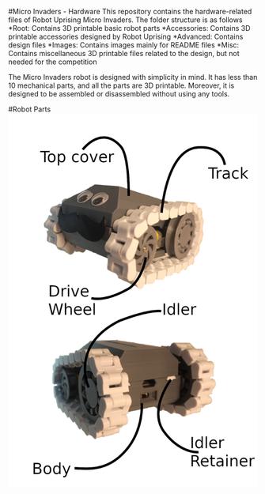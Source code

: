 #Micro Invaders - Hardware
This repository contains the hardware-related files of Robot Uprising Micro Invaders. The folder structure is as follows
*Root: Contains 3D printable basic robot parts
	*Accessories: Contains 3D printable accessories designed by Robot Uprising
	*Advanced: Contains design files
	*Images: Contains images mainly for README files
	*Misc: Contains miscellaneous 3D printable files related to the design, but not needed for the competition

The Micro Invaders robot is designed with simplicity in mind. It has less than 10 mechanical parts, and all the parts are 3D printable. Moreover, it is designed to be assembled or disassembled without using any tools. 

#Robot Parts
![Robot Parts Explanation](https://raw.githubusercontent.com/robot-uprising-hq/ai-robot-hardware/master/Images/Robot%20Parts%20Explanation.png)

